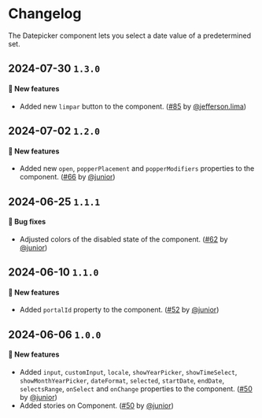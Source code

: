 # Changelog

The Datepicker component lets you select a date value of a predetermined set.

## 2024-07-30 `1.3.0`

#### 🎉 New features

- Added new `limpar` button to the component. ([#85](https://git.rarolabs.com.br/frontend/rarui/-/merge_requests/85) by [@jefferson.lima](https://git.rarolabs.com.br/jefferson.lima))

## 2024-07-02 `1.2.0`

#### 🎉 New features

- Added new `open`, `popperPlacement` and `popperModifiers` properties to the component. ([#66](https://git.rarolabs.com.br/frontend/rarui/-/merge_requests/66) by [@junior](https://git.rarolabs.com.br/junior))

## 2024-06-25 `1.1.1`

#### 🐛 Bug fixes

- Adjusted colors of the disabled state of the component. ([#62](https://git.rarolabs.com.br/frontend/rarui/-/merge_requests/62) by [@junior](https://git.rarolabs.com.br/junior))

## 2024-06-10 `1.1.0`

#### 🎉 New features

- Added `portalId` property to the component. ([#52](https://git.rarolabs.com.br/frontend/rarui/-/merge_requests/52) by [@junior](https://git.rarolabs.com.br/junior))

## 2024-06-06 `1.0.0`

#### 🎉 New features

- Added `input`, `customInput`, `locale`, `showYearPicker`, `showTimeSelect`, `showMonthYearPicker`, `dateFormat`, `selected`, `startDate`, `endDate`, `selectsRange`, `onSelect` and `onChange` properties to the component. ([#50](https://git.rarolabs.com.br/frontend/rarui/-/merge_requests/50) by [@junior](https://git.rarolabs.com.br/junior))
- Added stories on Component. ([#50](https://git.rarolabs.com.br/frontend/rarui/-/merge_requests/50) by [@junior](https://git.rarolabs.com.br/junior))

<!-- #### 🛠 Breaking changes -->

<!-- #### 📚 3rd party library updates -->

<!-- #### 🎉 New features -->

<!-- #### 🐛 Bug fixes -->

<!-- #### 💡 Others -->
